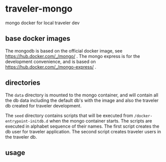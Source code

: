 # traveler-mongo
mongo docker for local traveler dev

## base docker images

The mongodb is based on the official docker image, see https://hub.docker.com/_/mongo/ . The mongo express is for the development convenience, and is based on https://hub.docker.com/_/mongo-express/ .

## directories

The `data` directory is mounted to the mongo container, and will contain all the db data including the default db's with the image and also the traveler db created for traveler development.

The `seed` directory contains scripts that will be executed from `/docker-entrypoint-initdb.d` when the mongo container starts. The scripts are executed in alphabet sequence of their names. The first script creates the db user for traveler application. The second script creates traveler users in the traveler db.

## usage
